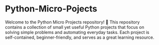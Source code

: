 # Python-Micro-Pojects
Welcome to the Python Micro Projects repository! 🚀
This repository contains a collection of small yet useful Python projects that focus on solving simple problems and automating everyday tasks. Each project is self-contained, beginner-friendly, and serves as a great learning resource.
